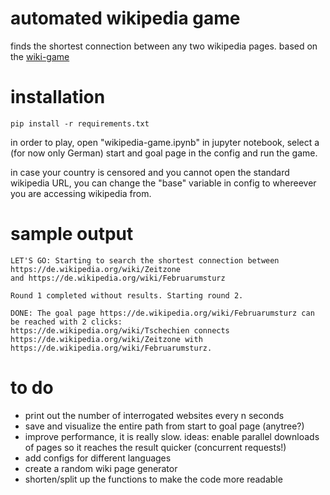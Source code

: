 # automated wikipedia game
finds the shortest connection between any two wikipedia pages. based on the [wiki-game](https://en.wikipedia.org/wiki/Wikipedia:Wiki_Game)

# installation 
```
pip install -r requirements.txt
```

in order to play, open "wikipedia-game.ipynb" in jupyter notebook, select a (for now only German) start and goal page in the config and run the game.

in case your country is censored and you cannot open the standard wikipedia URL, you can change the "base" variable in config to whereever you are accessing wikipedia from.

# sample output

```
LET'S GO: Starting to search the shortest connection between https://de.wikipedia.org/wiki/Zeitzone 
and https://de.wikipedia.org/wiki/Februarumsturz

Round 1 completed without results. Starting round 2.

DONE: The goal page https://de.wikipedia.org/wiki/Februarumsturz can be reached with 2 clicks: 
https://de.wikipedia.org/wiki/Tschechien connects https://de.wikipedia.org/wiki/Zeitzone with
https://de.wikipedia.org/wiki/Februarumsturz.
```

# to do
- print out the number of interrogated websites every n seconds
- save and visualize the entire path from start to goal page (anytree?)
- improve performance, it is really slow. ideas: enable parallel downloads of pages so it reaches the result quicker (concurrent requests!)
- add configs for different languages
- create a random wiki page generator
- shorten/split up the functions to make the code more readable
